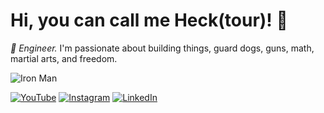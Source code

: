# Hi, you can call me Heck(tour)! 👋

*🦅 Engineer.* I'm passionate about building things, guard dogs, guns, math, martial arts, and freedom. 

![Iron Man](https://media.giphy.com/media/3lvqNXheb679S/giphy.gif)


[![YouTube](https://img.shields.io/badge/-YouTube-red?style=for-the-badge&logo=youtube)](https://www.youtube.com/oatiliohector)
[![Instagram](https://img.shields.io/badge/-Instagram-purple?style=for-the-badge&logo=instagram)](https://www.instagram.com/oatiliohector)
[![LinkedIn](https://img.shields.io/badge/-LinkedIn-blue?style=for-the-badge&logo=linkedin)](https://www.linkedin.com/in/oatiliohector)
